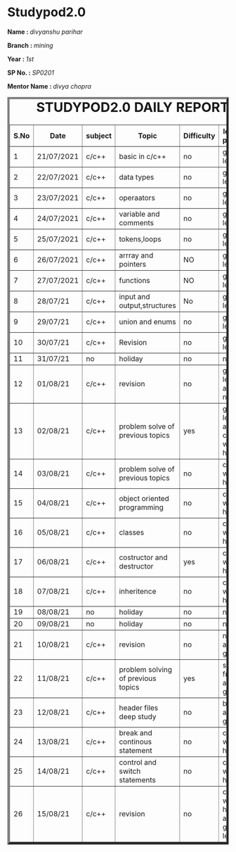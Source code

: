 
 # Studypod2.0
<body>
     <div>
    <p><b>Name : </b><i>divyanshu parihar</i></p>
    <p><b>Branch : </b><i>mining</i></p>
    <p><b>Year : </b><i>1st</i></p>
    <p><b>SP No. : </b><i>SP0201</i></p>
    <p><b>Mentor Name : </b><i>divya chopra</i></p>
</div>
    <div>
    <table border="5">
        <caption style="font-size: 30px;"><b>STUDYPOD2.0 DAILY REPORT</b> </caption>
        <thead>
                <th width="350">S.No</th>
                <th width="350">Date</th>
         <th width="350">subject</th>
                <th width="350">Topic</th>
                <th width="350">Difficulty</th>
         <th width="350">learning platform</th>
            </thead>
            <tbody>
                  <tr>
                    <td>1</td>
                    <td>21/07/2021</td>
                   <td>c/c++</th>
                    <td>basic in c/c++</td>
                    <td>no</td>
                    <td>great learning</td>
                </tr>
          <tr>
                   <td>2</td>
                    <td>22/07/2021</td>
                     <td>c/c++</th>
                    <td>data types</td>
                    <td>no</td>
                    <td>great learning</td>
                </tr>
          <tr>
                   <td>3</td>
                    <td>23/07/2021</td>
                     <td>c/c++</th>
                    <td>operaators</td>
                    <td>no</td>
                    <td>great learning</td>
                </tr>
          <tr>
                   <td>4</td>
                    <td>24/07/2021</td>
                     <td>c/c++</th>
                    <td>variable and comments</td>
                    <td>no</td>
                    <td>great learning</td>
                </tr>
          <tr>
                   <td>5</td>
                    <td>25/07/2021</td>
                    <td>c/c++</th>
                    <td>tokens,loops</td>
                    <td>no</td>
                    <td>great learning</td>
                </tr>
          <tr>
                    <td>6</td>
                    <td>26/07/2021</td>
                    <td>c/c++</th>
                    <td>arrray and pointers</td>
                    <td>NO</td>
                    <td>great learning</td>
                </tr>
                <tr>
                    <td>7</td>
                    <td>27/07/2021</td>
                     <td>c/c++</th>
                     <td>functions</td>
                    <td>NO</td>
                    <td>great learning</td>
         </tr>
     <tr>
          <td>8</td>
          <td>28/07/21</td>
           <td>c/c++</th>
          <td>input and output,structures</td>
          <td>No</td>
          <td>great learning</td>
          <tr/>  
                  <tr>
                      <td>9</td>
                      <td>29/07/21</td>
                       <td>c/c++</th>
                      <td>union and enums</td>
                      <td>no</td>
                       <td>great learning</td>
                 </tr>
                 <tr>
                      <td>10</td>
                      <td>30/07/21</td>
                       <td>c/c++</th>
                      <td>Revision</td>
                      <td>no</td>
                      <td>great learning</td>
                      <tr>
                           <td>11</td>
                            <td>31/07/21</td>
                             <td>no</th>
                            <td>holiday</td>
                            <td>no</td>
                            <td>no</td>
                       </r>
                           <tr>
                              <td>12</td>
<td>01/08/21</td>
 <td>c/c++</th>
<td>revision</td>
<td>no</td>
<td>great learning and notes</td>
</tr>
                                 <tr>
<td>13</td>
<td>02/08/21</td>
 <td>c/c++</th>
<td>problem solve of previous topics</td>
<td>yes</td>
<td>great learning and code with herry</td>
</tr>
                                 <tr>
<td>14</td>
<td>03/08/21</td>
 <td>c/c++</th>
<td>problem solve of previous topics</td>
<td>no</td>
<td>code with herry</td>
</tr>
                                 <tr>
<td>15</td>
<td>04/08/21</td>
 <td>c/c++</th>
<td>object oriented programming</td>
<td>no</td>
<td>code with herry</td>
</tr>
          <tr>
              <td>16</td>
              <td>05/08/21</td>
               <td>c/c++</th>
              <td>classes</td>
              <td>no</td>
              <td>code with herry</td>
          </tr>
          <tr>
              <td>17</td>
              <td>06/08/21</td>
               <td>c/c++</th>
              <td>costructor and destructor</td>
              <td>yes</td>
              <td>code with herry</td>
          </tr>
         <tr>
              <td>18</td>
              <td>07/08/21</td>
               <td>c/c++</th>
              <td>inheritence</td>
              <td>no</td>
              <td>code with herry</td>
          </tr>
          <tr>
              <td>19</td>
              <td>08/08/21</td>
               <td>no</th>
              <td>holiday</td>
              <td>no</td>
              <td>no</td>
          </tr>
         <tr>
              <td>20</td>
              <td>09/08/21</td>
              <td>no</th>
              <td>holiday</td>
              <td>no</td>
              <td>no</td>
          </tr>
         <tr>
              <td>21</td>
              <td>10/08/21</td>
               <td>c/c++</th>
              <td>revision</td>
              <td>no</td>
              <td>notes and google</td>
          </tr>
         <tr>
              <td>22</td>
              <td>11/08/21</td>
               <td>c/c++</th>
              <td>problem solving of previous topics</td>
              <td>yes</td>
              <td>solve by friends and google</td>
          </tr>
           <tr>
              <td>23</td>
              <td>12/08/21</td>
               <td>c/c++</th>
              <td>header files deep study </td>
              <td>no</td>
              <td>book and google</td>
          </tr>
         <tr>
              <td>24</td>
              <td>13/08/21</td>
               <td>c/c++</th>
              <td>break and continous statement </td>
              <td>no</td>
              <td>code with herry</td>
          </tr>
          <tr>
              <td>25</td>
              <td>14/08/21</td>
               <td>c/c++</th>
              <td>control and switch statements</td>
              <td>no</td>
              <td>code with herry</td>
          </tr>
          <tr>
              <td>26</td>
              <td>15/08/21</td>
               <td>c/c++</th>
              <td>revision</td>
              <td>no</td>
              <td>code with herry and great learning</td>
          </tr>
      
</tbody>



        
 






